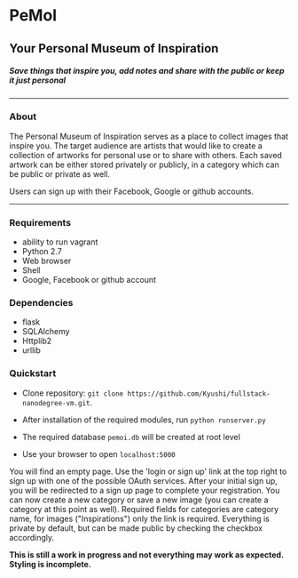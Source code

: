 # PeMoI #

## Your Personal Museum of Inspiration ##

##### Save things that inspire you, add notes and share with the public or keep it just personal #####
___
### About ###

The Personal Museum of Inspiration serves as a place to collect images that inspire you. The target audience are artists that would like to create a collection of artworks for personal use or to share with others.
Each saved artwork can be either stored privately or publicly, in a category which can be public or private as well.

Users can sign up with their Facebook, Google or github accounts.
___
### Requirements ###
- ability to run vagrant
- Python 2.7
- Web browser
- Shell
- Google, Facebook or github account

### Dependencies ###

- flask
- SQLAlchemy
- Httplib2
- urllib


### Quickstart ###

- Clone repository: `git clone https://github.com/Kyushi/fullstack-nanodegree-vm.git`.

- After installation of the required modules, run `python runserver.py`
- The required database `pemoi.db` will be created at root level
- Use your browser to open `localhost:5000`

You will find an empty page. Use the 'login or sign up' link at the top right to sign up with one of the possible OAuth services. After your initial sign up, you will be redirected to a sign up page to complete your registration. You can now create a new category or save a new image (you can create a category at this point as well).
Required fields for categories are category name, for images ("Inspirations") only the link is required. Everything is private by default, but can be made public by checking the checkbox accordingly.

**This is still a work in progress and not everything may work as expected. Styling is incomplete.**
